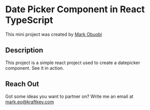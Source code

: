 # Date Picker Component in React TypeScript

This mini project was created by [Mark Obuobi](https://twitter.com/themark_em)

## Description

This project is a simple react project used to create a datepicker component. See it in action.

## Reach Out

Got some ideas you want to partner on? Write me an email at [mark.eo@kraftkey.com](mailto:mark.eo@kraftkey.com)
